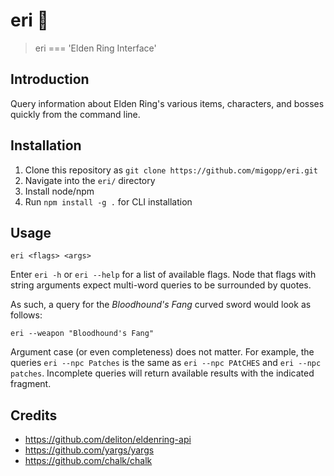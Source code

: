 # eri 🐐

> eri === 'Elden Ring Interface'

## Introduction
Query information about Elden Ring's various items, characters, and bosses quickly from the command line.

## Installation
1. Clone this repository as `git clone https://github.com/migopp/eri.git`
2. Navigate into the `eri/` directory
3. Install node/npm
4. Run `npm install -g .` for CLI installation

## Usage
```
eri <flags> <args>
```
Enter `eri -h` or `eri --help` for a list of available flags. Node that flags with string arguments expect multi-word queries to be surrounded by quotes.

As such, a query for the _Bloodhound's Fang_ curved sword would look as follows:
```
eri --weapon "Bloodhound's Fang"
```

Argument case (or even completeness) does not matter. For example, the queries `eri --npc Patches` is the same as `eri --npc PAtCHES` and `eri --npc patches`. Incomplete queries will return available results with the indicated fragment.

## Credits
- https://github.com/deliton/eldenring-api
- https://github.com/yargs/yargs
- https://github.com/chalk/chalk
